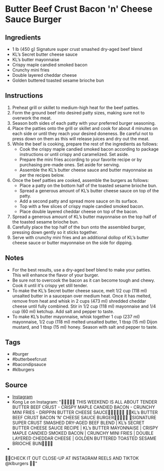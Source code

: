  # Butter Beef Crust Bacon 'n' Cheese Sauce Burger

## Ingredients

- 1 lb (450 g) Signature super crust smashed dry-aged beef blend
- KL’s Secret butter cheese sauce
- KL’s butter mayonnaise
- Crispy maple candied smoked bacon
- Crunchy mini fries
- Double layered cheddar cheese
- Golden buttered toasted sesame brioche bun

## Instructions

1. Preheat grill or skillet to medium-high heat for the beef patties.
2. Form the ground beef into desired patty sizes, making sure not to overwork the meat.
3. Season both sides of each patty with your preferred burger seasoning.
4. Place the patties onto the grill or skillet and cook for about 4 minutes on each side or until they reach your desired doneness. Be careful not to press down on them as this will release juices and dry out the meat.
5. While the beef is cooking, prepare the rest of the ingredients as follows:
   - Cook the crispy maple candied smoked bacon according to package instructions or until crispy and caramelized. Set aside.
   - Prepare the mini fries according to your favorite recipe or by purchasing pre-made ones. Set aside for serving.
   - Assemble the KL’s butter cheese sauce and butter mayonnaise as per the recipes below.
6. Once the beef patties are cooked, assemble the burgers as follows:
   - Place a patty on the bottom half of the toasted sesame brioche bun.
   - Spread a generous amount of KL’s butter cheese sauce on top of the patty.
   - Add a second patty and spread more sauce on its surface.
   - Top with a few slices of crispy maple candied smoked bacon.
   - Place double layered cheddar cheese on top of the bacon.
7. Spread a generous amount of KL’s butter mayonnaise on the top half of the toasted sesame brioche bun.
8. Carefully place the top half of the bun onto the assembled burger, pressing down gently so it sticks together.
9. Serve with crunchy mini fries and an additional dollop of KL’s butter cheese sauce or butter mayonnaise on the side for dipping.

## Notes

- For the best results, use a dry-aged beef blend to make your patties. This will enhance the flavor of your burger.
- Be sure not to overcook the bacon as it can become tough and chewy. Cook it until it's crispy yet still tender.
- To make the KL’s Secret butter cheese sauce, melt 1/2 cup (118 ml) unsalted butter in a saucepan over medium heat. Once it has melted, remove from heat and whisk in 2 cups (473 ml) shredded cheddar cheese until fully combined. Stir in 1/2 cup (118 ml) mayonnaise and 1/4 cup (60 ml) ketchup. Add salt and pepper to taste.
- To make KL’s butter mayonnaise, whisk together 1 cup (237 ml) mayonnaise, 1/2 cup (118 ml) melted unsalted butter, 1 tbsp (15 ml) Dijon mustard, and 1 tbsp (15 ml) honey. Season with salt and pepper to taste.

## Tags

- #burger
- #butterbeefcrust
- #bacondipsauce
- #klburgers

## Source

- [Instagram](https://www.instagram.com/p/C3sWMdTom6N)
- Kong Le on Instagram: "💃🏻📣🔥🚩 THIS WEEKEND IS ALL ABOUT TENDER BUTTER BEEF CRUST - CRISPY MAPLE CANDIED BACON - CRUNCHY MINI FRIES - DRIPPIN BUTTER CHEESE SAUCE🐷💃🏻📣🔥🚩
🐷🥓KL’s BUTTER BEEF CRUST BACON ’N’ CHEESE SAUCE BURGER💃🏻🍔🍟🚩 
🥩SIGNATURE SUPER CRUST SMASHED DRY-AGED BEEF BLEND | KL’s SECRET BUTTER CHEESE SAUCE RECIPE | KL’s BUTTER MAYONNAISE | CRISPY MAPLE CANDIED SMOKED BACON | CRUNCHY MINI FRIES | DOUBLE LAYERED CHEDDAR CHEESE | GOLDEN BUTTERED TOASTED SESAME BRIOCHE BUN🧈🍔🍟🔥
-
🎥🎶CHECK IT OUT CLOSE-UP AT INSTAGRAM REELS AND TIKTOK @klburgers 🎥🎶"